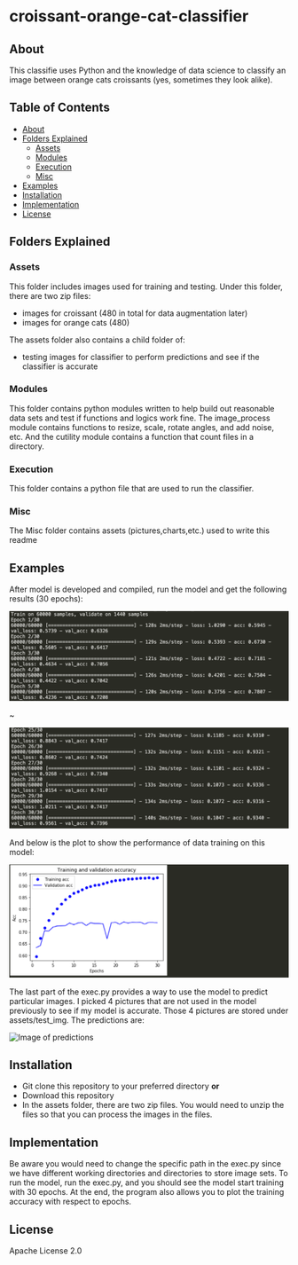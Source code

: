 # croissant-orange-cat-classifier
## About
This classifie uses Python and the knowledge of data science to classify an image between orange cats croissants (yes, sometimes they look alike).
## Table of Contents
* [About](#about)
* [Folders Explained](#folders-explained)
  * [Assets](#assets)
  * [Modules](#modules)
  * [Execution](#execution)
  * [Misc](#misc)
* [Examples](#examples)
* [Installation](#installation)
* [Implementation](#implementation)
* [License](#license)

## Folders Explained
### Assets
This folder includes images used for training and testing. Under this folder, there are two zip files:
* images for croissant (480 in total for data augmentation later)
* images for orange cats (480)

The assets folder also contains a child folder of:
* testing images for classifier to perform predictions and see if the classifier is accurate

### Modules
This folder contains python modules written to help build out reasonable data sets and test if functions and logics work fine. The image_process module contains functions to resize, scale, rotate angles, and add noise, etc. And the cutility module contains a function that count files in a directory.

### Execution
This folder contains a python file that are used to run the classifier.
### Misc
The Misc folder contains assets (pictures,charts,etc.) used to write this readme
## Examples
After model is developed and compiled, run the model and get the following results (30 epochs):

![Image of epochs_beginning](https://github.com/sophieniw/croissant-orange-cat-classifier/blob/master/misc/epoch1.png)

~

![Image of epochs_finish](https://github.com/sophieniw/croissant-orange-cat-classifier/blob/master/misc/epoch2.png)


And below is the plot to show the performance of data training on this model:

![Image of training_graph](https://github.com/sophieniw/croissant-orange-cat-classifier/blob/master/misc/training_graph.png)



The last part of the exec.py provides a way to use the model to predict particular images. I picked 4 pictures that are not used in the model previously to see if my model is accurate. Those 4 pictures are stored under assets/test_img.
The predictions are:

![Image of 
predictions](https://github.com/sophieniw/croissant-orange-cat-classifier/blob/master/misc/predictions.png)


## Installation
* Git clone this repository to your preferred directory 
**or**
* Download this repository
* In the assets folder, there are two zip files. You would need to unzip the files so that you can process the images in the files.

## Implementation
Be aware you would need to change the specific path in the exec.py since we have different working directories and directories to store image sets. To run the model, run the exec.py, and you should see the model start training with 30 epochs. At the end, the program also allows you to plot the training accuracy with respect to epochs.

## License 
Apache License 2.0


